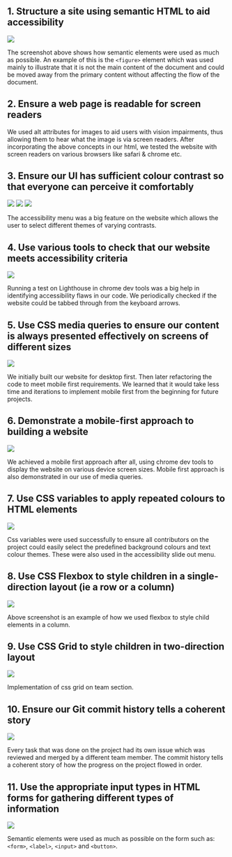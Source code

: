 ## 1. Structure a site using semantic HTML to aid accessibility

![](/Assets/Semantic-ss.png)

The screenshot above shows how semantic elements were used as much as possible. An example of this is the `<figure>` element which was used mainly to illustrate that it is not the main content of the document and could be moved away from the primary content without affecting the flow of the document.

## 2. Ensure a web page is readable for screen readers

We used alt attributes for images to aid users with vision impairments, thus allowing them to hear what the image is via screen readers.
After incorporating the above concepts in our html, we tested the website with screen readers on various browsers like safari & chrome etc.

## 3. Ensure our UI has sufficient colour contrast so that everyone can perceive it comfortably

![](/Assets/Contrast1-ss.png)
![](/Assets/Contrast2-ss.png)
![](/Assets/Contrast3-ss.png)

The accessibility menu was a big feature on the website which allows the user to select different themes of varying contrasts.

## 4. Use various tools to check that our website meets accessibility criteria

![](/Assets/Access-ss.png)

Running a test on Lighthouse in chrome dev tools was a big help in identifying accessibility flaws in our code.
We periodically checked if the website could be tabbed through from the keyboard arrows.

## 5. Use CSS media queries to ensure our content is always presented effectively on screens of different sizes

![](/Assets/MobfirstCss-ss.png)

We initially built our website for desktop first. Then later refactoring the code to meet mobile first requirements. We learned that it would take less time and iterations to implement mobile first from the beginning for future projects.

## 6. Demonstrate a mobile-first approach to building a website

![](/Assets/Mobfirst-ss.png)

We achieved a mobile first approach after all, using chrome dev tools to display the website on various device screen sizes. Mobile first approach is also demonstrated in our use of media queries.

## 7. Use CSS variables to apply repeated colours to HTML elements

![](/Assets/CssVar-ss.png)

Css variables were used successfully to ensure all contributors on the project could easily select the predefined background colours and text colour themes. These were also used in the accessibility slide out menu.

## 8. Use CSS Flexbox to style children in a single-direction layout (ie a row or a column)


![](/Assets/Flex-ss.png)


Above screenshot is an example of how we used flexbox to style child elements in a column.


## 9. Use CSS Grid to style children in two-direction layout


![](/Assets/Grid-ss.png)


Implementation of css grid on team section.


## 10. Ensure our Git commit history tells a coherent story


![](/Assets/Commits-ss.png)


Every task that was done on the project had its own issue which was reviewed and merged by a different team member. The commit history tells a coherent story of how the progress on the project flowed in order.


## 11. Use the appropriate input types in HTML forms for gathering different types of information


![](/Assets/Form-ss.png)


Semantic elements were used as much as possible on the form such as: `<form>`, `<label>`, `<input>` and `<button>`.
